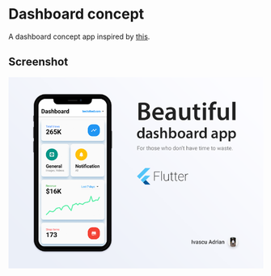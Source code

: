 # Dashboard concept
A dashboard concept app inspired by [this](https://www.uplabs.com/posts/dashboard-components-made-with-invision-studio).

## Screenshot
![screenshot](media/screenshot.png)